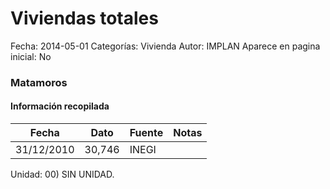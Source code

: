 Viviendas totales
=====

Fecha: 2014-05-01
Categorías: Vivienda
Autor: IMPLAN
Aparece en pagina inicial: No

### Matamoros

<!-- break -->

#### Información recopilada

<table class="table table-hover table-bordered matriz">
  <thead>
    <tr><th>Fecha</th><th>Dato</th><th>Fuente</th><th>Notas</th></tr>
  </thead>
  <tbody>
    <tr><td class="centrado">31/12/2010</td><td class="derecha">30,746</td><td>INEGI</td><td></td></tr>
  </tbody>
</table>

Unidad: 00) SIN UNIDAD.
